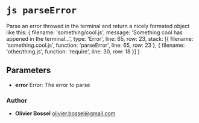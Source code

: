 


<!-- @namespace    sugar.node.dev -->

# ```js parseError ```


Parse an error throwed in the terminal and return a nicely formated object like this:
{
filename: 'something/cool.js',
message: 'Something cool has appened in the terminal...',
type: 'Error',
line: 65,
row: 23,
stack: [{
filename: 'something.cool.js',
function: 'parseError',
line: 65,
row: 23
}, {
filename: 'other/thing.js',
function: 'require',
line: 30,
row: 18
}]
}

## Parameters

- **error**  Error: The error to parse




### Author
- **Olivier Bossel** <a href="mailto:olivier.bossel@gmail.com">olivier.bossel@gmail.com</a> 



